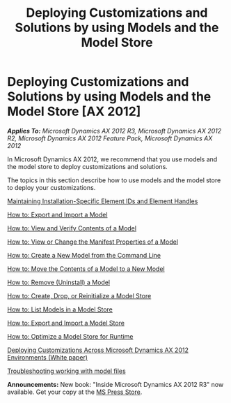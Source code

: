 ﻿---
title: Deploying Customizations and Solutions by using Models and the Model Store
TOCTitle: Deploying Customizations and Solutions by using Models and the Model Store
ms:assetid: 1f02ca10-b388-4f53-b50d-1701d302e8bd
ms:mtpsurl: https://msdn.microsoft.com/en-us/library/Hh335181(v=AX.60)
ms:contentKeyID: 36687405
ms.date: 05/18/2015
mtps_version: v=AX.60
---

# Deploying Customizations and Solutions by using Models and the Model Store [AX 2012]


_**Applies To:** Microsoft Dynamics AX 2012 R3, Microsoft Dynamics AX 2012 R2, Microsoft Dynamics AX 2012 Feature Pack, Microsoft Dynamics AX 2012_

In Microsoft Dynamics AX 2012, we recommend that you use models and the model store to deploy customizations and solutions.

The topics in this section describe how to use models and the model store to deploy your customizations.

[Maintaining Installation-Specific Element IDs and Element Handles](maintaining-installation-specific-element-ids-and-element-handles.md)

[How to: Export and Import a Model](how-to-export-and-import-a-model.md)

[How to: View and Verify Contents of a Model](how-to-view-and-verify-contents-of-a-model.md)

[How to: View or Change the Manifest Properties of a Model](how-to-view-or-change-the-manifest-properties-of-a-model.md)

[How to: Create a New Model from the Command Line](how-to-create-a-new-model-from-the-command-line.md)

[How to: Move the Contents of a Model to a New Model](how-to-move-the-contents-of-a-model-to-a-new-model.md)

[How to: Remove (Uninstall) a Model](how-to-remove-uninstall-a-model.md)

[How to: Create, Drop, or Reinitialize a Model Store](how-to-create-drop-or-reinitialize-a-model-store.md)

[How to: List Models in a Model Store](how-to-list-models-in-a-model-store.md)

[How to: Export and Import a Model Store](how-to-export-and-import-a-model-store.md)

[How to: Optimize a Model Store for Runtime](how-to-optimize-a-model-store-for-runtime.md)

[Deploying Customizations Across Microsoft Dynamics AX 2012 Environments (White paper)](deploying-customizations-across-microsoft-dynamics-ax-2012-environments-white-paper.md)

[Troubleshooting working with model files](troubleshooting-working-with-model-files.md)

  
**Announcements:** New book: "Inside Microsoft Dynamics AX 2012 R3" now available. Get your copy at the [MS Press Store](https://www.microsoftpressstore.com/store/inside-microsoft-dynamics-ax-2012-r3-9780735685109).

